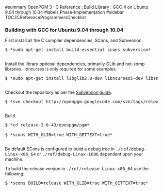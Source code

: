 ﻿#summary OpenPGM 3 : C Reference : Build Library : GCC 4 on Ubuntu 9.04 through 10.04
#labels Phase-Implementation
#sidebar TOC3CReferenceProgrammersChecklist
### Building with GCC for Ubuntu 9.04 through 10.04 ###
First install all the C compiler dependencies, SCons, and Subversion.
<pre>
$ *sudo apt-get install build-essential scons subversion*<br>
</pre>
Install the library optional dependencies, primarily GLib and net-snmp libraries.  libncurses is only required for some examples.
<pre>
$ *sudo apt-get install libglib2.0-dev libncurses5-dev libsnmp-dev*<br>
</pre>
Checkout the repository as per the [Subversion guide](http://code.google.com/p/openpgm/source/checkout).
<pre>
$ *svn checkout http://openpgm.googlecode.com/svn/tags/release-3-0-43 *<br>
</pre>
Build.
<pre>
$ *cd release-3-0-43/openpgm/pgm*<br>
$ *scons WITH_GLIB=true WITH_GETTEXT=true*<br>
</pre>
By default SCons is configured to build a debug tree in <tt>./ref/debug-Linux-x86_64</tt> or <tt>./ref/debug-Linux-i686</tt> dependent upon your machine.

To build the release version in <tt>./ref/release-Linux-x86_64</tt> use the following:
<pre>
$ *scons BUILD=release WITH_GLIB=true WITH_GETTEXT=true*<br>
</pre>